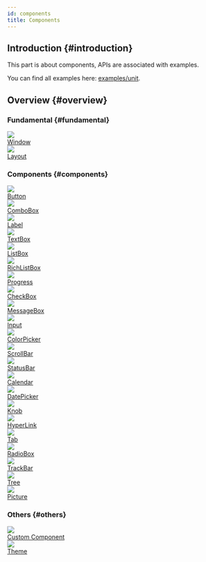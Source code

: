 ```yaml
---
id: components
title: Components
---
```


## Introduction {#introduction}

This part is about components, APIs are associated with examples.

You can find all examples here: [examples/unit](https://github.com/qber-soft/Ave-Nodejs/tree/main/Code/Avernakis%20Nodejs/Test-Nodejs/examples/unit).

## Overview {#overview}

### Fundamental {#fundamental}

<div style={{display:"flex"}}>
    <a href="/window" style={{display:"flex", flexDirection:"column", alignItems: "center"}}>
        <img src={require('./assets/window-basic.png').default} style={{width: 600}}/>
        <div style={{marginTop: 10}}>Window</div>
    </a>
    <a href="./layout" style={{display:"flex", flexDirection:"column", alignItems: "center", marginLeft: 20}}>
        <img src={require('./assets/grid-practice-gutter.png').default} style={{width: 600}}/>
        <div style={{marginTop: 10}}>Layout</div>
    </a>
</div>

### Components {#components}

<div style={{display:"flex"}}>
    <a href="./button" style={{display:"flex", flexDirection:"column", alignItems: "center"}}>
        <img src={require('./assets/button-event-click.gif').default} style={{width: 600}}/>
        <div style={{marginTop: 10}}>Button</div>
    </a>
     <a href="./combo-box" style={{display:"flex", flexDirection:"column", alignItems: "center", marginLeft: 20}}>
        <img src={require('./assets/combo-box-basic.gif').default} style={{width: 600}}/>
        <div style={{marginTop: 10}}>ComboBox</div>
    </a>
</div>

<div style={{display:"flex", marginTop: 30}}>
    <a href="./label" style={{display:"flex", flexDirection:"column", alignItems: "center"}}>
        <img src={require('./assets/label-text-align.png').default} style={{width: 600}}/>
        <div style={{marginTop: 10}}>Label</div>
    </a>
     <a href="./text-box" style={{display:"flex", flexDirection:"column", alignItems: "center", marginLeft: 20}}>
        <img src={require('./assets/text-box-basic.gif').default} style={{width: 600}}/>
        <div style={{marginTop: 10}}>TextBox</div>
    </a>
</div>

<div style={{display:"flex", marginTop: 30}}>
    <a href="./list-box" style={{display:"flex", flexDirection:"column", alignItems: "center"}}>
        <img src={require('./assets/list-box-basic.gif').default} style={{width: 600}}/>
        <div style={{marginTop: 10}}>ListBox</div>
    </a>
     <a href="./rich-list-box" style={{display:"flex", flexDirection:"column", alignItems: "center", marginLeft: 20}}>
        <img src={require('./assets/rich-list-box-basic.gif').default} style={{width: 600}}/>
        <div style={{marginTop: 10}}>RichListBox</div>
    </a>
</div>

<div style={{display:"flex", marginTop: 30}}>
    <a href="./progress" style={{display:"flex", flexDirection:"column", alignItems: "center"}}>
        <img src={require('./assets/progress-basic.gif').default} style={{width: 600}}/>
        <div style={{marginTop: 10}}>Progress</div>
    </a>
     <a href="./check-box" style={{display:"flex", flexDirection:"column", alignItems: "center", marginLeft: 20}}>
        <img src={require('./assets/check-box-style.gif').default} style={{width: 600}}/>
        <div style={{marginTop: 10}}>CheckBox</div>
    </a>
</div>

<div style={{display:"flex", marginTop: 30}}>
    <a href="./message-box" style={{display:"flex", flexDirection:"column", alignItems: "center"}}>
        <img src={require('./assets/message-box-basic.gif').default} style={{width: 600}}/>
        <div style={{marginTop: 10}}>MessageBox</div>
    </a>
     <a href="./input" style={{display:"flex", flexDirection:"column", alignItems: "center", marginLeft: 20}}>
        <img src={require('./assets/input-basic.gif').default} style={{width: 600}}/>
        <div style={{marginTop: 10}}>Input</div>
    </a>
</div>

<div style={{display:"flex", marginTop: 30}}>
    <a href="./color-picker" style={{display:"flex", flexDirection:"column", alignItems: "center"}}>
        <img src={require('./assets/color-picker-basic.gif').default} style={{width: 600}}/>
        <div style={{marginTop: 10}}>ColorPicker</div>
    </a>
     <a href="./scroll-bar" style={{display:"flex", flexDirection:"column", alignItems: "center", marginLeft: 20}}>
        <img src={require('./assets/scroll-bar-basic.gif').default} style={{width: 600}}/>
        <div style={{marginTop: 10}}>ScrollBar</div>
    </a>
</div>

<div style={{display:"flex", marginTop: 30}}>
    <a href="./status-bar" style={{display:"flex", flexDirection:"column", alignItems: "center"}}>
        <img src={require('./assets/status-bar-basic.gif').default} style={{width: 600}}/>
        <div style={{marginTop: 10}}>StatusBar</div>
    </a>
     <a href="./calendar" style={{display:"flex", flexDirection:"column", alignItems: "center", marginLeft: 20}}>
        <img src={require('./assets/calendar-basic.gif').default} style={{width: 600}}/>
        <div style={{marginTop: 10}}>Calendar</div>
    </a>
</div>

<div style={{display:"flex", marginTop: 30}}>
    <a href="./date-picker" style={{display:"flex", flexDirection:"column", alignItems: "center"}}>
        <img src={require('./assets/date-picker-basic.gif').default} style={{width: 600}}/>
        <div style={{marginTop: 10}}>DatePicker</div>
    </a>
     <a href="./knob" style={{display:"flex", flexDirection:"column", alignItems: "center", marginLeft: 20}}>
        <img src={require('./assets/knob-basic.gif').default} style={{width: 600}}/>
        <div style={{marginTop: 10}}>Knob</div>
    </a>
</div>

<div style={{display:"flex", marginTop: 30}}>
    <a href="./hyper-link" style={{display:"flex", flexDirection:"column", alignItems: "center"}}>
        <img src={require('./assets/hyper-link-basic.gif').default} style={{width: 600}}/>
        <div style={{marginTop: 10}}>HyperLink</div>
    </a>
     <a href="./tab" style={{display:"flex", flexDirection:"column", alignItems: "center", marginLeft: 20}}>
        <img src={require('./assets/tab-set-content.gif').default} style={{width: 600}}/>
        <div style={{marginTop: 10}}>Tab</div>
    </a>
</div>

<div style={{display:"flex", marginTop: 30}}>
    <a href="./radio-box" style={{display:"flex", flexDirection:"column", alignItems: "center"}}>
        <img src={require('./assets/radio-box-basic.gif').default} style={{width: 600}}/>
        <div style={{marginTop: 10}}>RadioBox</div>
    </a>
     <a href="./track-bar" style={{display:"flex", flexDirection:"column", alignItems: "center", marginLeft: 20}}>
        <img src={require('./assets/track-bar-basic.gif').default} style={{width: 600}}/>
        <div style={{marginTop: 10}}>TrackBar</div>
    </a>
</div>

<div style={{display:"flex", marginTop: 30}}>
    <a href="./tree" style={{display:"flex", flexDirection:"column", alignItems: "center"}}>
        <img src={require('./assets/tree-basic.gif').default} style={{width: 600}}/>
        <div style={{marginTop: 10}}>Tree</div>
    </a>
     <a href="./picture" style={{display:"flex", flexDirection:"column", alignItems: "center", marginLeft: 20}}>
        <img src={require('./assets/picture-basic.png').default} style={{width: 600}}/>
        <div style={{marginTop: 10}}>Picture</div>
    </a>
</div>

### Others {#others}

<div style={{display:"flex", marginTop: 30}}>
    <a href="./custom-component" style={{display:"flex", flexDirection:"column", alignItems: "center"}}>
        <img src={require('./assets/custom-button.gif').default} style={{width: 600}}/>
        <div style={{marginTop: 10}}>Custom Component</div>
    </a>
     <a href="./theme" style={{display:"flex", flexDirection:"column", alignItems: "center", marginLeft: 20}}>
        <img src={require('./assets/toggle-theme.gif').default} style={{width: 600}}/>
        <div style={{marginTop: 10}}>Theme</div>
    </a>
</div>
